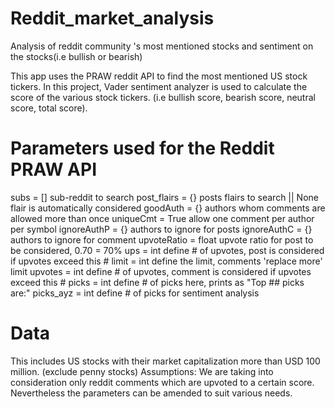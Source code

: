 # Reddit_market_analysis
Analysis of reddit community 's most mentioned stocks and sentiment on the stocks(i.e bullish or bearish)


This app uses the PRAW reddit API to find the most mentioned US stock tickers. In this project, Vader sentiment analyzer is used to calculate the score of the various stock tickers. (i.e bullish score, bearish score, neutral score, total score).

# Parameters used for the Reddit PRAW API

subs = []           sub-reddit to search
post_flairs = {}    posts flairs to search || None flair is automatically considered
goodAuth = {}       authors whom comments are allowed more than once
uniqueCmt = True    allow one comment per author per symbol
ignoreAuthP = {}    authors to ignore for posts
ignoreAuthC = {}    authors to ignore for comment 
upvoteRatio = float upvote ratio for post to be considered, 0.70 = 70%
ups = int           define # of upvotes, post is considered if upvotes exceed this #
limit = int         define the limit, comments 'replace more' limit
upvotes = int       define # of upvotes, comment is considered if upvotes exceed this #
picks = int         define # of picks here, prints as "Top ## picks are:"
picks_ayz = int     define # of picks for sentiment analysis


# Data
This includes US stocks with their market capitalization more than USD 100 million. (exclude penny stocks)
Assumptions: We are taking into consideration only reddit comments which are upvoted to a certain score. Nevertheless the parameters can be amended to suit various needs.
